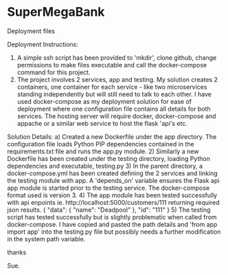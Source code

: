 # SuperMegaBank
Deployment files


Deployment Instructions:
1) A simple ssh script has been provided to 'mkdir', clone github, change permissions to make files executable and call the docker-compose command for this project.
2) The project involves 2 services, app and testing.  My solution creates 2 containers, one container for each service - like two microservices standing independently but will still need to talk to each other. I have used docker-compose as my deployment solution for ease of deployment where one configuration file contains all details for both services.  The hosting server will require docker, docker-compose and appache or a similar web service to host the flask 'api's etc.

  Solution Details:
        a) Created a new Dockerfile under the app directory.  The configuration file loads Python PIP dependencies contained in the requirements.txt file and runs the app.py module.
        2) Similarly a new Dockerfile has been created under the testing directory, loading Python dependencies and executable, testing.py
        3) In the parent directory, a docker-compose.yml has been created defining the 2 services and linking the testing module with app. A 'depends_on' variable ensures the Flask api app module is started prior to the testing service.  The docker-compose format used is version 3.
        4) The app module has been tested successfully with api enpoints ie. http://localhost:5000/customers/111 returning required json results.
          {
  "data": {
    "name": "Deadpool"
  }, 
  "id": "111"
}
        5) The testing script has tested successfully but is slightly problematic when called from docker-compose.  I have copied and pasted the path details and 'from app import app' into the testing.py file but possibly needs a further modification in the system path variable.

thanks

Sue.

